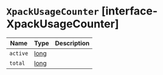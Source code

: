 # `XpackUsageCounter` [interface-XpackUsageCounter]

| Name | Type | Description |
| - | - | - |
| `active` | [long](./long.md) | &nbsp; |
| `total` | [long](./long.md) | &nbsp; |
